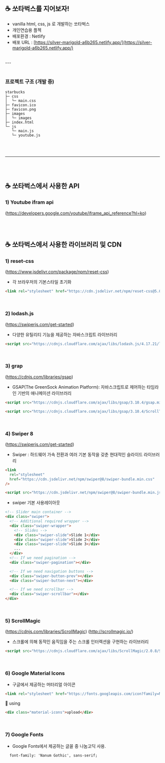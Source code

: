 ## ☕ 쏘타벅스를 지어보자!
- vanilla html, css, js 로 개발하는 쏘타벅스
- 개인연습용 플젝
- 배포환경 : Netlify 
- 배포 URL :  [https://silver-marigold-a6b265.netlify.app/](https://silver-marigold-a6b265.netlify.app/)

</br>
---
 </br></br>

### 프로젝트 구조 (개발 중)

```
starbucks
├─ css
│  └─ main.css
├─ favicon.ico
├─ favicon.png
├─ images
│  └─ images
├─ index.html
└─ js
   └─ main.js
   └─ youtube.js

```
</br></br>

---

</br></br>
## ☕ 쏘타벅스에서 사용한 API
### 1) Youtube ifram api
(https://developers.google.com/youtube/iframe_api_reference?hl=ko)


</br></br>
## ☕ 쏘타벅스에서 사용한 라이브러리 및 CDN

### 1) reset-css 
(https://www.jsdelivr.com/package/npm/reset-css)
- 각 브라우저의 기본스타일 초기화

```html
<link rel="stylesheet" href="https://cdn.jsdelivr.net/npm/reset-css@5.0.1/reset.min.css">
```
</br>

### 2) lodash.js
(https://swiperjs.com/get-started)
- 다양한 유틸리티 기능을 제공하는 자바스크립트 라이브러리

```html
<script src="https://cdnjs.cloudflare.com/ajax/libs/lodash.js/4.17.21/lodash.min.js" integrity="sha512-WFN04846sdKMIP5LKNphMaWzU7YpMyCU245etK3g/2ARYbPK9Ub18eG+ljU96qKRCWh+quCY7yefSmlkQw1ANQ==" crossorigin="anonymous" referrerpolicy="no-referrer"></script>
```
</br>

### 3) grap
(https://cdnjs.com/libraries/gsap)
- GSAP(The GreenSock Animation Platform): 자바스크립트로 제어하는 타임라인 기반의 애니메이션 라이브러리

```html
<script src="https://cdnjs.cloudflare.com/ajax/libs/gsap/3.10.4/gsap.min.js" integrity="sha512-VEBjfxWUOyzl0bAwh4gdLEaQyDYPvLrZql3pw1ifgb6fhEvZl9iDDehwHZ+dsMzA0Jfww8Xt7COSZuJ/slxc4Q==" crossorigin="anonymous" referrerpolicy="no-referrer"></script>

<script src="https://cdnjs.cloudflare.com/ajax/libs/gsap/3.10.4/ScrollToPlugin.min.js" integrity="sha512-lZACdYsy0W98dOcn+QRNHDxFuhm62lfs8qK5+wPp7X358CN3f+ml49HpnwzTiXFzETs4++fADePDI+L2zwlm7Q==" crossorigin="anonymous" referrerpolicy="no-referrer"></script>
```
</br>

### 4) Swiper 8
(https://swiperjs.com/get-started)
- Swiper : 하드웨어 가속 전환과 여러 기본 동작을 갖춘 현대적인 슬라이드 라이브러리

```html
<link
  rel="stylesheet"
  href="https://cdn.jsdelivr.net/npm/swiper@8/swiper-bundle.min.css"
/>

<script src="https://cdn.jsdelivr.net/npm/swiper@8/swiper-bundle.min.js"></script>
```

- swiper 기본 사용레이아웃
```html
<!-- Slider main container -->
<div class="swiper">
  <!-- Additional required wrapper -->
  <div class="swiper-wrapper">
    <!-- Slides -->
    <div class="swiper-slide">Slide 1</div>
    <div class="swiper-slide">Slide 2</div>
    <div class="swiper-slide">Slide 3</div>
    ...
  </div>
  <!-- If we need pagination -->
  <div class="swiper-pagination"></div>

  <!-- If we need navigation buttons -->
  <div class="swiper-button-prev"></div>
  <div class="swiper-button-next"></div>

  <!-- If we need scrollbar -->
  <div class="swiper-scrollbar"></div>
</div>
```
</br>


### 5) ScrollMagic 
(https://cdnjs.com/libraries/ScrollMagic)
(http://scrollmagic.io/)
- 스크롤에 의해 동적인 움직임을 주는 스크롤 인터렉션을 구현하는 라이브러리
```html
<script src="https://cdnjs.cloudflare.com/ajax/libs/ScrollMagic/2.0.8/ScrollMagic.min.js" integrity="sha512-8E3KZoPoZCD+1dgfqhPbejQBnQfBXe8FuwL4z/c8sTrgeDMFEnoyTlH3obB4/fV+6Sg0a0XF+L/6xS4Xx1fUEg==" crossorigin="anonymous" referrerpolicy="no-referrer"></script>
```
</br>

### 6) Google Material Icons
- 구글에서 제공하는 머터리얼 아이콘
```html
<link rel="stylesheet" href="https://fonts.googleapis.com/icon?family=Material+Icons" />
```
📌 using
```html
<div class="material-icons">upload</div>
```
</br>

### 7) Google Fonts
- Google Fonts에서 제공하는 글꼴 중 나눔고딕 사용.
```
  font-family: 'Nanum Gothic', sans-serif;
```
